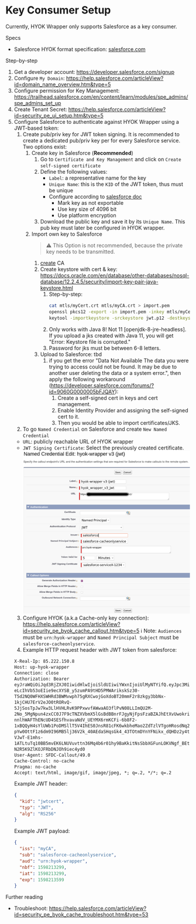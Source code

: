 # Key Consumer Setup
Currently, HYOK Wrapper only supports Salesforce as a key consumer.

Specs
- Salesforce HYOK format specification: [salesforce.com](https://help.salesforce.com/articleView?id=security_pe_byok_cache_create.htm&type=5)

Step-by-step
1. Get a developer account: https://developer.salesforce.com/signup
2. Configure `My Domain`: https://help.salesforce.com/articleView?id=domain_name_overview.htm&type=5
3. Configure permission for Key Management: https://trailhead.salesforce.com/en/content/learn/modules/spe_admins/spe_admins_set_up
4. Create Tenant Secret: https://help.salesforce.com/articleView?id=security_pe_ui_setup.htm&type=5
6. Configure Salesforce to authenticate against HYOK Wrapper using a JWT-based token:
   1. Create pub/priv key for JWT token signing. It is recommended to create a dedicated pub/priv key per for every Salesforce service. Two options exist:
      1. Create key in Salesforce (**Recommended**)
         1. Go to `Certificate and Key Management` and click on `Create self-signed certificate`
         2. Define the following values:
            - `Label`: a representative name for the key
            - `Unique Name`: this is the `KID` of the JWT token, thus must be unique
            - Configure according to [salesforce doc](https://help.salesforce.com/articleView?id=security_pe_byok_generate_cert.htm&type=5)
              - Mark key as not exportable
              - Use key size of 4096 bit
              - Use platform encryption
         3. Download the public key and save it by its `Unique Name`. This pub key must later be configured in HYOK wrapper.
      2. Import own key to Salesforce
         > ⚠️ This Option is not recommended, because the private key needs to be transmitted.
         1. [create](certificate_authority.md) CA
         2. Create keystore with cert & key: https://docs.oracle.com/en/database/other-databases/nosql-database/12.2.4.5/security/import-key-pair-java-keystore.html
            1. Step-by-step:
               ```bash
               cat mtls/myCert.crt mtls/myCA.crt > import.pem
               openssl pkcs12 -export -in import.pem -inkey mtls/myCert.key -name jwtcert > jwt.p12
               keytool -importkeystore -srckeystore jwt.p12 -destkeystore salesforce.jks -srcstoretype pkcs12 -alias jwtcert
               ```
            2. Only works with Java 8! Not 11 [openjdk-8-jre-headless]. If you upload a jks created with Java 11, you will get "Error: Keystore file is corrupted."
            3. Password for jks must be between 6-8 letters.
         3. Upload to Salesforce: tbd
            1. if you get the error "Data Not Available The data you were trying to access could not be found. It may be due to another user deleting the data or a system error.", then apply the following workaround (https://developer.salesforce.com/forums/?id=9060G0000005bFJQAY):
               1. Create a self-signed cert in keys and cert management.
               2. Enable Identity Provider and assigning the self-signed cert to it.
               3. Then you would be able to import certificates/JKS.
   2. To go `Named Credential` on Salesforce and create `New Named Credential`
     - `URL`: publicly reachable URL of HYOK wrapper
     - `JWT Signing Certificate`: Select the previously created certificate.
     ![named credential w/ JWT-based auth](named-credential-jwt-auth.png)
   3. Configure HYOK (a.k.a Cache-only key connection): https://help.salesforce.com/articleView?id=security_pe_byok_cache_callout.htm&type=5
   ℹ️ Note: `Audiences` must be `urn:hyok-wrapper` and `Named Principal Subject` must be `salesforce-cacheonlyservice`.
   1. Example HTTP request header with JWT token from salesforce:
   ```
   X-Real-Ip: 85.222.150.8
   Host: up-hyok-wrapper
   Connection: close
   Authorization: Bearer eyJraWQiOiJqd3RjZXJ0IiwidHlwIjoiSldUIiwiYWxnIjoiUlMyNTYifQ.eyJpc3MiOiJpc3N1ZXItbXlDQSIsInN1YiI6InN1YmplY3Qtc2FsZXNmb3JjZSIsImF1ZCI6InVybjogc2FsZXNmb3JjZSIsIm5iZiI6MTU5ODIxMzI5OSwiaWF0IjoxNTk4MjEzMjk5LCJleHAiOjE1OTgyMTM1OTl9.iEyt5mqXvWKvQ3d-eLcIhVb53oEIie9ecXYSB_y5zumPA9tHD5PMWArikskSz30-T5d2NQ0WFHXSWHRd3BWMvwph75gRXCwojGoXdoBT20mmF2r8zkgy3bbNx-1kjCHU7ErV2eJO0tRORvQ-5JjSosTpJw7kw3LlHVHLRvK9PPxwvfAWwaAO3flPvN08LLImQU2M-2No_5MgNpun4zxCC0J7F9cTNZXVbmX5lGsBdBBnrFJgyNjFpsFzaBZAJhEtXvUwokriPQQ6msuWRTJzutQr1oKljJUg7QpMbiBPYJJcPFSG-nnlhWAFThENcUD4SESfhvavaNdV_UEYMX6rmKCFi-6b8F2-1xBQQyH4sYlUWb1PoDMSllT5V4IhES0JnsR81cFK6wkbheMao2ZdTzlVTgoHRosdNq2c87DjPtTpiKDeROITdF2T34Z3nPH-pYw0OttF1z6dm9I96MB5lj36V2k_40AEdaSHqsGk4_43TOtmDYnYFNikx_dQHDz2y4ty6sIqiNv1hs34w0LbYMFkgdqNsbeJ4iH1rCaLI-VJwT-E1mhs-1ATLtuTq10BB5mvEK6LNUVuvttn36Mq4b6r01hy9BaKkitNsSbbXGFunLOKVNgf_BEtcvy7OkhMiXBQsEgFL6ladDn-N2R5K9ZlKOJFRbDNJOh9iec4yd0
   User-Agent: SFDC-Callout/49.0
   Cache-Control: no-cache
   Pragma: no-cache
   Accept: text/html, image/gif, image/jpeg, *; q=.2, */*; q=.2
   ```
   Example JWT header:
   ```json
   {
     "kid": "jwtcert",
     "typ": "JWT",
     "alg": "RS256"
   }
   ```
   Example JWT payload:
   ```json
   {
     "iss": "myCA",
     "sub": "salesforce-cacheonlyservice",
     "aud": "urn:hyok-wrapper",
     "nbf": 1598213299,
     "iat": 1598213299,
     "exp": 1598213599
   }
   ```
Further reading
- Troubleshoot: https://help.salesforce.com/articleView?id=security_pe_byok_cache_troubleshoot.htm&type=53

